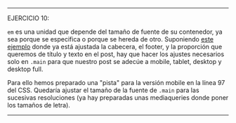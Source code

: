 <!--
  Este archivo está escrito en Markdown
  Para obtener más info acerca de qué es Markdown:

  https://www.youtube.com/watch?v=TtSWo2nbzAk&t=199s
-->

* * *
EJERCICIO 10:

`em` es una unidad que depende del tamaño de fuente de su contenedor, ya sea porque se especifica o porque se hereda de otro.
Suponiendo [este ejemplo](https://codepen.io/adalab/pen/MOEWmP) donde ya está ajustada la cabecera, el footer, y la proporción que queremos de título y texto en el post, hay que hacer los ajustes necesarios solo en `.main` para que nuestro post se adecúe a mobile, tablet, desktop y desktop full.

Para ello hemos preparado una "pista" para la versión mobile en la línea 97 del CSS. Quedaría ajustar el tamaño de la fuente de `.main` para las sucesivas resoluciones (ya hay preparadas unas mediaqueries donde poner los tamaños de letra).
* * *
